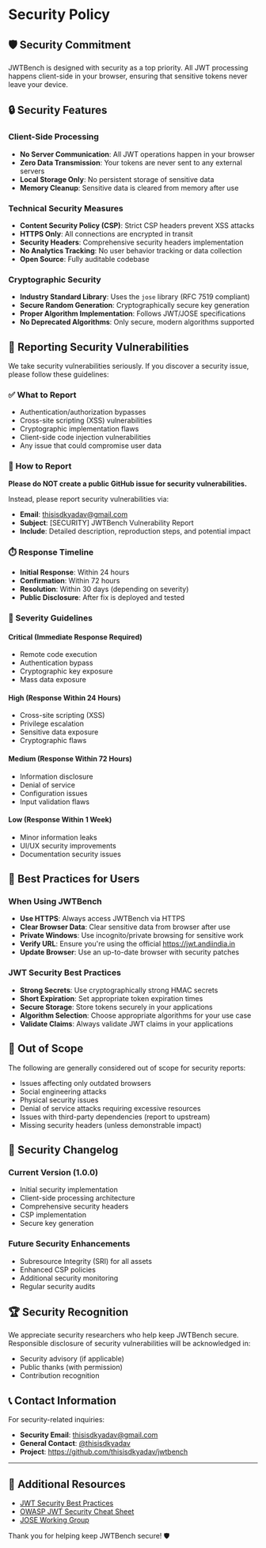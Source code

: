 # Security Policy

## 🛡️ Security Commitment

JWTBench is designed with security as a top priority. All JWT processing happens client-side in your browser, ensuring that sensitive tokens never leave your device.

## 🔒 Security Features

### Client-Side Processing

- **No Server Communication**: All JWT operations happen in your browser
- **Zero Data Transmission**: Your tokens are never sent to any external servers
- **Local Storage Only**: No persistent storage of sensitive data
- **Memory Cleanup**: Sensitive data is cleared from memory after use

### Technical Security Measures

- **Content Security Policy (CSP)**: Strict CSP headers prevent XSS attacks
- **HTTPS Only**: All connections are encrypted in transit
- **Security Headers**: Comprehensive security headers implementation
- **No Analytics Tracking**: No user behavior tracking or data collection
- **Open Source**: Fully auditable codebase

### Cryptographic Security

- **Industry Standard Library**: Uses the `jose` library (RFC 7519 compliant)
- **Secure Random Generation**: Cryptographically secure key generation
- **Proper Algorithm Implementation**: Follows JWT/JOSE specifications
- **No Deprecated Algorithms**: Only secure, modern algorithms supported

## 🚨 Reporting Security Vulnerabilities

We take security vulnerabilities seriously. If you discover a security issue, please follow these guidelines:

### ✅ What to Report

- Authentication/authorization bypasses
- Cross-site scripting (XSS) vulnerabilities
- Cryptographic implementation flaws
- Client-side code injection vulnerabilities
- Any issue that could compromise user data

### 📧 How to Report

**Please do NOT create a public GitHub issue for security vulnerabilities.**

Instead, please report security vulnerabilities via:

- **Email**: thisisdkyadav@gmail.com
- **Subject**: [SECURITY] JWTBench Vulnerability Report
- **Include**: Detailed description, reproduction steps, and potential impact

### ⏱️ Response Timeline

- **Initial Response**: Within 24 hours
- **Confirmation**: Within 72 hours
- **Resolution**: Within 30 days (depending on severity)
- **Public Disclosure**: After fix is deployed and tested

### 🎯 Severity Guidelines

#### Critical (Immediate Response Required)

- Remote code execution
- Authentication bypass
- Cryptographic key exposure
- Mass data exposure

#### High (Response Within 24 Hours)

- Cross-site scripting (XSS)
- Privilege escalation
- Sensitive data exposure
- Cryptographic flaws

#### Medium (Response Within 72 Hours)

- Information disclosure
- Denial of service
- Configuration issues
- Input validation flaws

#### Low (Response Within 1 Week)

- Minor information leaks
- UI/UX security improvements
- Documentation security issues

## 🔐 Best Practices for Users

### When Using JWTBench

- **Use HTTPS**: Always access JWTBench via HTTPS
- **Clear Browser Data**: Clear sensitive data from browser after use
- **Private Windows**: Use incognito/private browsing for sensitive work
- **Verify URL**: Ensure you're using the official https://jwt.andiindia.in
- **Update Browser**: Use an up-to-date browser with security patches

### JWT Security Best Practices

- **Strong Secrets**: Use cryptographically strong HMAC secrets
- **Short Expiration**: Set appropriate token expiration times
- **Secure Storage**: Store tokens securely in your applications
- **Algorithm Selection**: Choose appropriate algorithms for your use case
- **Validate Claims**: Always validate JWT claims in your applications

## 🚫 Out of Scope

The following are generally considered out of scope for security reports:

- Issues affecting only outdated browsers
- Social engineering attacks
- Physical security issues
- Denial of service attacks requiring excessive resources
- Issues with third-party dependencies (report to upstream)
- Missing security headers (unless demonstrable impact)

## 📜 Security Changelog

### Current Version (1.0.0)

- Initial security implementation
- Client-side processing architecture
- Comprehensive security headers
- CSP implementation
- Secure key generation

### Future Security Enhancements

- Subresource Integrity (SRI) for all assets
- Enhanced CSP policies
- Additional security monitoring
- Regular security audits

## 🏆 Security Recognition

We appreciate security researchers who help keep JWTBench secure. Responsible disclosure of security vulnerabilities will be acknowledged in:

- Security advisory (if applicable)
- Public thanks (with permission)
- Contribution recognition

## 📞 Contact Information

For security-related inquiries:

- **Security Email**: thisisdkyadav@gmail.com
- **General Contact**: [@thisisdkyadav](https://twitter.com/thisisdkyadav)
- **Project**: https://github.com/thisisdkyadav/jwtbench

---

## 🔗 Additional Resources

- [JWT Security Best Practices](https://tools.ietf.org/html/rfc8725)
- [OWASP JWT Security Cheat Sheet](https://cheatsheetseries.owasp.org/cheatsheets/JSON_Web_Token_for_Java_Cheat_Sheet.html)
- [JOSE Working Group](https://datatracker.ietf.org/wg/jose/about/)

Thank you for helping keep JWTBench secure! 🛡️
